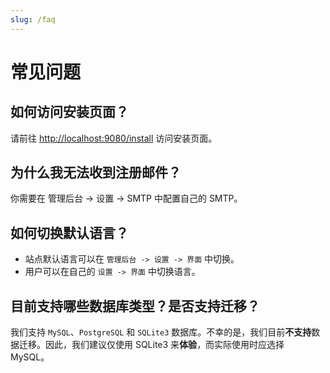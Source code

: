 ```yaml
---
slug: /faq
---
```


# 常见问题

## 如何访问安装页面？

请前往 <http://localhost:9080/install> 访问安装页面。

## 为什么我无法收到注册邮件？

你需要在 管理后台 -> 设置 -> SMTP 中配置自己的 SMTP。

## 如何切换默认语言？

- 站点默认语言可以在 `管理后台 -> 设置 -> 界面` 中切换。
- 用户可以在自己的 `设置 -> 界面` 中切换语言。

## 目前支持哪些数据库类型？是否支持迁移？

我们支持 `MySQL`、`PostgreSQL` 和 `SQLite3` 数据库。不幸的是，我们目前**不支持**数据迁移。因此，我们建议仅使用 SQLite3 来**体验**，而实际使用时应选择 MySQL。
